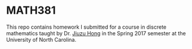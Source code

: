 # MATH381
This repo contains homework I submitted for a course in discrete mathematics taught by Dr. [Jiuzu Hong](http://hong.web.unc.edu/) in the Spring 2017 semester at the University of North Carolina.
